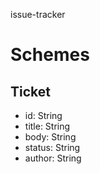 issue-tracker

# Schemes

## Ticket

- id: String
- title: String
- body: String
- status: String
- author: String
